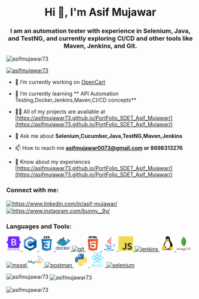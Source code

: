 <h1 align="center">Hi 👋, I'm Asif Mujawar</h1>
<h3 align="center">I am an automation tester with experience in Selenium, Java, and TestNG, and currently exploring CI/CD and other tools like Maven, Jenkins, and Git.</h3>

<p align="left"> <img src="https://komarev.com/ghpvc/?username=asifmujawar73&label=Profile%20views&color=0e75b6&style=flat" alt="asifmujawar73" /> </p>

<p align="left"> <a href="https://github.com/ryo-ma/github-profile-trophy"><img src="https://github-profile-trophy.vercel.app/?username=asifmujawar73" alt="asifmujawar73" /></a> </p>

- 🔭 I’m currently working on [OpenCart](https://github.com/asifmujawar73/OpenCart_Automation)

- 🌱 I’m currently learning ** API Automation Testing,Docker,Jenkins,Maven,CI/CD concepts**

- 👨‍💻 All of my projects are available at [https://asifmujawar73.github.io/PortFolio_SDET_Asif_Mujawar/](https://asifmujawar73.github.io/PortFolio_SDET_Asif_Mujawar/)

- 💬 Ask me about **Selenium,Cucumber,Java,TestNG,Maven,Jenkins**

- 📫 How to reach me **asifmujawar0073@gmail.com or 8698313276**

- 📄 Know about my experiences [https://asifmujawar73.github.io/PortFolio_SDET_Asif_Mujawar/](https://asifmujawar73.github.io/PortFolio_SDET_Asif_Mujawar/)

<h3 align="left">Connect with me:</h3>
<p align="left">
<a href="https://linkedin.com/in/https://www.linkedin.com/in/asif-mujawar/" target="blank"><img align="center" src="https://raw.githubusercontent.com/rahuldkjain/github-profile-readme-generator/master/src/images/icons/Social/linked-in-alt.svg" alt="https://www.linkedin.com/in/asif-mujawar/" height="30" width="40" /></a>
<a href="https://instagram.com/https://www.instagram.com/bunny__9y/" target="blank"><img align="center" src="https://raw.githubusercontent.com/rahuldkjain/github-profile-readme-generator/master/src/images/icons/Social/instagram.svg" alt="https://www.instagram.com/bunny__9y/" height="30" width="40" /></a>
</p>

<h3 align="left">Languages and Tools:</h3>
<p align="left"> <a href="https://getbootstrap.com" target="_blank" rel="noreferrer"> <img src="https://raw.githubusercontent.com/devicons/devicon/master/icons/bootstrap/bootstrap-plain-wordmark.svg" alt="bootstrap" width="40" height="40"/> </a> <a href="https://www.cprogramming.com/" target="_blank" rel="noreferrer"> <img src="https://raw.githubusercontent.com/devicons/devicon/master/icons/c/c-original.svg" alt="c" width="40" height="40"/> </a> <a href="https://www.w3schools.com/css/" target="_blank" rel="noreferrer"> <img src="https://raw.githubusercontent.com/devicons/devicon/master/icons/css3/css3-original-wordmark.svg" alt="css3" width="40" height="40"/> </a> <a href="https://www.docker.com/" target="_blank" rel="noreferrer"> <img src="https://raw.githubusercontent.com/devicons/devicon/master/icons/docker/docker-original-wordmark.svg" alt="docker" width="40" height="40"/> </a> <a href="https://git-scm.com/" target="_blank" rel="noreferrer"> <img src="https://www.vectorlogo.zone/logos/git-scm/git-scm-icon.svg" alt="git" width="40" height="40"/> </a> <a href="https://www.w3.org/html/" target="_blank" rel="noreferrer"> <img src="https://raw.githubusercontent.com/devicons/devicon/master/icons/html5/html5-original-wordmark.svg" alt="html5" width="40" height="40"/> </a> <a href="https://www.java.com" target="_blank" rel="noreferrer"> <img src="https://raw.githubusercontent.com/devicons/devicon/master/icons/java/java-original.svg" alt="java" width="40" height="40"/> </a> <a href="https://developer.mozilla.org/en-US/docs/Web/JavaScript" target="_blank" rel="noreferrer"> <img src="https://raw.githubusercontent.com/devicons/devicon/master/icons/javascript/javascript-original.svg" alt="javascript" width="40" height="40"/> </a> <a href="https://www.jenkins.io" target="_blank" rel="noreferrer"> <img src="https://www.vectorlogo.zone/logos/jenkins/jenkins-icon.svg" alt="jenkins" width="40" height="40"/> </a> <a href="https://www.linux.org/" target="_blank" rel="noreferrer"> <img src="https://raw.githubusercontent.com/devicons/devicon/master/icons/linux/linux-original.svg" alt="linux" width="40" height="40"/> </a> <a href="https://www.mongodb.com/" target="_blank" rel="noreferrer"> <img src="https://raw.githubusercontent.com/devicons/devicon/master/icons/mongodb/mongodb-original-wordmark.svg" alt="mongodb" width="40" height="40"/> </a> <a href="https://www.microsoft.com/en-us/sql-server" target="_blank" rel="noreferrer"> <img src="https://www.svgrepo.com/show/303229/microsoft-sql-server-logo.svg" alt="mssql" width="40" height="40"/> </a> <a href="https://www.mysql.com/" target="_blank" rel="noreferrer"> <img src="https://raw.githubusercontent.com/devicons/devicon/master/icons/mysql/mysql-original-wordmark.svg" alt="mysql" width="40" height="40"/> </a> <a href="https://postman.com" target="_blank" rel="noreferrer"> <img src="https://www.vectorlogo.zone/logos/getpostman/getpostman-icon.svg" alt="postman" width="40" height="40"/> </a> <a href="https://www.python.org" target="_blank" rel="noreferrer"> <img src="https://raw.githubusercontent.com/devicons/devicon/master/icons/python/python-original.svg" alt="python" width="40" height="40"/> </a> <a href="https://reactjs.org/" target="_blank" rel="noreferrer"> <img src="https://raw.githubusercontent.com/devicons/devicon/master/icons/react/react-original-wordmark.svg" alt="react" width="40" height="40"/> </a> <a href="https://www.selenium.dev" target="_blank" rel="noreferrer"> <img src="https://raw.githubusercontent.com/detain/svg-logos/780f25886640cef088af994181646db2f6b1a3f8/svg/selenium-logo.svg" alt="selenium" width="40" height="40"/> </a> </p>

<p><img align="left" src="https://github-readme-stats.vercel.app/api/top-langs?username=asifmujawar73&show_icons=true&locale=en&layout=compact" alt="asifmujawar73" /></p>

<p>&nbsp;<img align="center" src="https://github-readme-stats.vercel.app/api?username=asifmujawar73&show_icons=true&locale=en" alt="asifmujawar73" /></p>

<p><img align="center" src="https://github-readme-streak-stats.herokuapp.com/?user=asifmujawar73&" alt="asifmujawar73" /></p>

